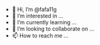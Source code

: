 - 👋 Hi, I’m @fafa11g
- 👀 I’m interested in ...
- 🌱 I’m currently learning ...
- 💞️ I’m looking to collaborate on ...
- 📫 How to reach me ...

<!---
fafa11g/fafa11g is a ✨ special ✨ repository because its `README.md` (this file) appears on your GitHub profile.
You can click the Preview link to take a look at your changes.
--->
